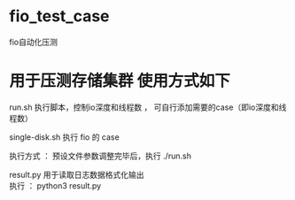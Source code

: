 # fio_test_case
fio自动化压测
# 用于压测存储集群 使用方式如下


run.sh
执行脚本，控制io深度和线程数 ， 可自行添加需要的case（即io深度和线程数）

single-disk.sh
执行 fio 的 case  



执行方式 ： 
预设文件参数调整完毕后，执行   ./run.sh  

result.py
用于读取日志数据格式化输出  
执行 ： python3 result.py 
